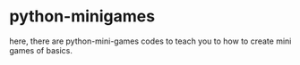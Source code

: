 # python-minigames
here, there are python-mini-games codes to teach you to how to create mini games of basics.

